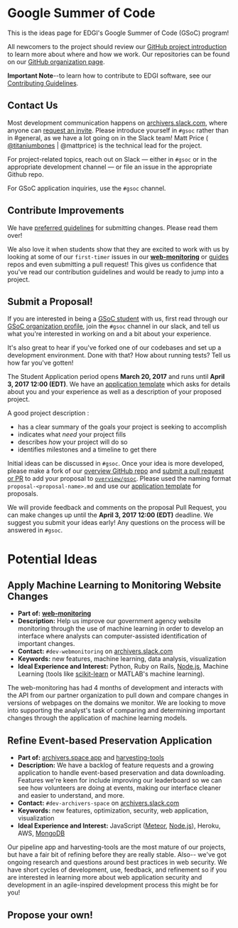 # Google Summer of Code

This is the ideas page for EDGI's Google Summer of Code (GSoC) program!

All newcomers to the project should review our [GitHub project introduction](https://github.com/edgi-govdata-archiving/overview/) to learn more about where and how we work. Our repositories can be found on our [GitHub organization page](https://github.com/edgi-govdata-archiving/).

**Important Note**--to learn how to contribute to EDGI software, see our [Contributing Guidelines](https://github.com/edgi-govdata-archiving/overview/blob/master/CONTRIBUTING.md).

## Contact Us

Most development communication happens on [archivers.slack.com](https://archivers.slack.com/), where anyone can [request an invite](https://archivers-slack.herokuapp.com/). Please introduce yourself in `#gsoc` rather than in #general, as we have a lot going on in the Slack team! Matt Price ( [@titaniumbones](https://github.com/titaniumbones) | @mattprice) is the technical lead for the project.

For project-related topics, reach out on Slack — either in `#gsoc` or in the appropriate development channel — or file an issue in the appropriate Github repo.

For GSoC application inquiries, use the `#gsoc` channel.

## Contribute Improvements

We have [preferred guidelines](https://github.com/edgi-govdata-archiving/overview/blob/master/CONTRIBUTING.md) for submitting changes. Please read them over!

We also love it when students show that they are excited to work with us by looking at some of our `first-timer` issues in our [**web-monitoring**](https://github.com/edgi-govdata-archiving/web-monitoring) or [guides](https://github.com/edgi-govdata-archiving/guides/labels/first-timer) repos and even submitting a pull request! This gives us confidence that you've read our contribution guidelines and would be ready to jump into a project.

## Submit a Proposal!

If you are interested in being a [GSoC student](https://summerofcode.withgoogle.com/get-started/) with us, first read through our [GSoC organization profile](https://summerofcode.withgoogle.com/organizations/6574993514168320/), join the `#gsoc` channel in our slack, and tell us what you're interested in working on and a bit about your experience.

It's also great to hear if you've forked one of our codebases and set up a development environment. Done with that? How about running tests? Tell us how far you've gotten!

The Student Application period opens **March 20, 2017** and runs until **April 3, 2017 12:00 (EDT)**. We have an [application template](https://github.com/edgi-govdata-archiving/overview/blob/master/gsoc/gsoc-template.md) which asks for details about you and your experience as well as a description of your proposed project.

A good project description :
- has a clear summary of the goals your project is seeking to accomplish
- indicates what _need_ your project fills
- describes _how_ your project will do so
- identifies milestones and a timeline to get there

Initial ideas can be discussed in `#gsoc`. Once your idea is more developed, please make a fork of our [overview GitHub repo]() and [submit a pull request or PR]() to add your proposal to [`overview/gsoc`](https://github.com/edgi-govdata-archiving/overview/blob/master/gsoc). Please used the naming format `proposal-<proposal-name>.md` and use our [application template](https://github.com/edgi-govdata-archiving/overview/blob/master/gsoc/gsoc-template.md) for proposals.

We will provide feedback and comments on the proposal Pull Request, you can make changes up until the **April 3, 2017 12:00 (EDT)** deadline. We suggest you submit your ideas early! Any questions on the process will be answered in `#gsoc`.

# Potential Ideas

## Apply Machine Learning to Monitoring Website Changes

- **Part of:** [**web-monitoring**](https://github.com/edgi-govdata-archiving/web-monitoring)   
- **Description:** Help us improve our government agency website monitoring through the use of machine learning in order to develop an interface where analysts can computer-assisted identification of important changes.   
- **Contact:** `#dev-webmonitoring` on [archivers.slack.com](https://archivers.slack.com/)   
- **Keywords:** new features, machine learning, data analysis, visualization
- **Ideal Experience and Interest:** Python, Ruby on Rails, [Node.js](https://nodejs.org/en/), Machine Learning (tools like [scikit-learn](http://scikit-learn.org/stable/index.html) or MATLAB's machine learning).   

The web-monitoring has had 4 months of development and interacts with the API from our partner organization to pull down and compare changes in versions of webpages on the domains we monitor. We are looking to move into supporting the analyst's task of comparing and determining important changes through the application of machine learning models.

## Refine Event-based Preservation Application

- **Part of:** [archivers.space app](https://github.com/edgi-govdata-archiving/archivers.space) and [harvesting-tools](https://github.com/edgi-govdata-archiving/harvesting-tools)   
- **Description:** We have a backlog of feature requests and a growing application to handle event-based preservation and data downloading. Features we're keen for include improving our leaderboard so we can see how volunteers are doing at events, making our interface cleaner and easier to understand, and more.   
- **Contact:** `#dev-archivers-space` on [archivers.slack.com](https://archivers.slack.com/)   
- **Keywords:** new features, optimization, security, web application, visualization
- **Ideal Experience and Interest:** JavaScript ([Meteor](https://www.meteor.com/), [Node.js](https://nodejs.org/en/)), Heroku, AWS, [MongoDB](https://www.mongodb.com/)

Our pipeline app and harvesting-tools are the most mature of our projects, but have a fair bit of refining before they are really stable. Also-- we've got ongoing research and questions around best practices in web security. We have short cycles of development, use, feedback, and refinement so if you are interested in learning more about web application security and development in an agile-inspired development process this might be for you!

## Propose your own!
